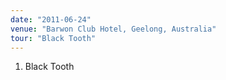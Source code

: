 ```yaml
---
date: "2011-06-24"
venue: "Barwon Club Hotel, Geelong, Australia"
tour: "Black Tooth"
---
```



 1. Black Tooth



